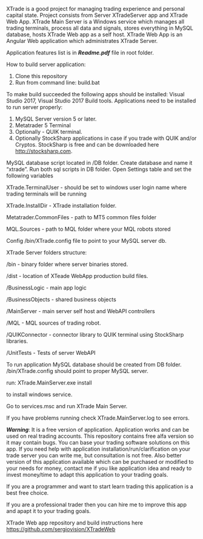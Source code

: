 XTrade is a good project for managing trading experience and personal capital state.
Project consists from Server XTradeServer app and XTrade Web App. XTrade Main Server is a Windows service which manages all trading terminals, process all data and signals, stores everything in MySQL database, hosts XTrade Web app as a self host. 
XTrade Web App is an Angular Web application which administrates XTrade Server.

Application features list is in ***Readme.pdf*** file in root folder.

How to build server application:
1. Clone this repository
2. Run from command line: build.bat

To make build succeeded the following apps should be installed: Visual Studio 2017, Visual Studio 2017 Build tools.
Applications need to be installed to run server properly: 

1. MySQL Server version 5 or later.
2. Metatrader 5 Terminal
3. Optionally - QUIK terminal.
4. Optionally StockSharp applications in case if you trade with QUIK and/or Cryptos. StockSharp is free and can be downloaded here http://stocksharp.com.

MySQL database script located in /DB folder. Create database and name it “xtrade”. Run both sql scripts in DB folder.
Open Settings table and set the following variables

XTrade.TerminalUser - should be set to windows user login name where trading terminals will be running

XTrade.InstallDir - XTrade installation folder.

Metatrader.CommonFiles - path to MT5 common files folder

MQL.Sources - path to MQL folder where your MQL robots stored

Config /bin/XTrade.config file to point to your MySQL server db.

XTrade Server folders structure:

/bin - binary folder where server binaries stored.

/dist - location of XTeade WebApp production build files.

/BusinessLogic - main app logic

/BusinessObjects - shared business objects

/MainServer - main server self host and WebAPI controllers

/MQL - MQL sources of trading robot.

/QUIKConnector - connector library to QUIK terminal using StockSharp libraries.

/UnitTests - Tests of server WebAPI

To run application MySQL database should be created from DB folder.
/bin/XTrade.config should point to proper MySQL server.

run: XTrade.MainServer.exe install 

to install windows service.

Go to services.msc 
and run XTrade Main Server.

If you have problems running check XTrade.MainServer.log to see errors.


***Warning***:
It is a free version of application. Application works and can be used on real trading accounts. This repository contains free alfa version so it may contain bugs. You can base your trading software solutions on this app. If you need help with application installation/run/clarification on your trade server you can write me, but consultation is not free. Also better version of this application available which can be purchased or modified to your needs for money, contact me if you like application idea and ready to invest money/time to adapt this application to your trading goals.

If you are a programmer and want to start learn trading this application is a best free choice.

If you are a professional trader then you can hire me to improve this app and apapt it to your trading goals.

XTrade Web app repository and build instructions here https://github.com/sergiovision/XTradeWeb

